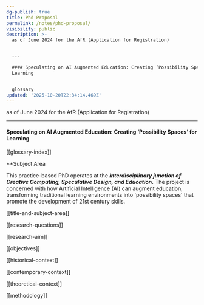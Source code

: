 ```yaml
---
dg-publish: true
title: Phd Proposal
permalink: /notes/phd-proposal/
visibility: public
description: >-
  as of June 2024 for the AfR (Application for Registration)


  ---

  #### Speculating on AI Augmented Education: Creating ‘Possibility Spaces’ for
  Learning


  glossary
updated: '2025-10-20T22:34:14.469Z'
---
```

as of June 2024 for the AfR (Application for Registration)

---
#### Speculating on AI Augmented Education: Creating ‘Possibility Spaces’ for Learning

[[glossary-index]]

**Subject Area

This practice-based PhD operates at the **_interdisciplinary junction of Creative Computing, Speculative Design, and Education._** The project is concerned with how Artificial Intelligence (AI) can augment education, transforming traditional learning environments into 'possibility spaces' that promote the development of 21st century skills.  

[[title-and-subject-area]]

[[research-questions]]

[[research-aim]]

[[objectives]]

[[historical-context]]

[[contemporary-context]]

[[theoretical-context]]

[[methodology]]


